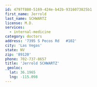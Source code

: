 ```yaml
---
id: 4797f880-5169-424e-b42b-9316073825b1
first_name: Jerrold
last_name: SCHWARTZ
license: M.D.
services:
  - internal-medicine
category: doctors
address: '7395 S Pecos Rd   #102'
city: 'Las Vegas'
state: NV
zip: '89120'
phone: 702-737-8657
title: 'Jerrold SCHWARTZ'
_geoloc:
  lat: 36.1965
  lng: -115.098
---
```

